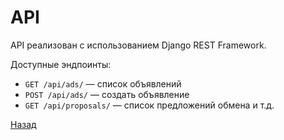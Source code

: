 # API

API реализован с использованием Django REST Framework.

Доступные эндпоинты:
- `GET /api/ads/` — список объявлений
- `POST /api/ads/` — создать объявление
- `GET /api/proposals/` — список предложений обмена и т.д.

[Назад](../README.md)